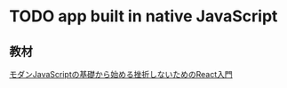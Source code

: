 # TODO app built in native JavaScript

## 教材
[モダンJavaScriptの基礎から始める挫折しないためのReact入門](https://www.udemy.com/course/modern_javascipt_react_beginner/)
